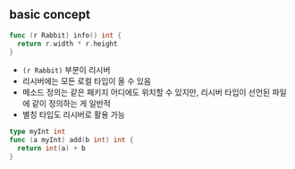 ## basic concept

```go
func (r Rabbit) info() int {
  return r.width * r.height
}
```

- `(r Rabbit)` 부분이 리시버
- 리시버에는 모든 로컬 타입이 올 수 있음
- 메소드 정의는 같은 패키지 어디에도 위치할 수 있지만, 리시버 타입이 선언된 파일에 같이 정의하는 게 일반적
- 별칭 타입도 리시버로 활용 가능

```go
type myInt int
func (a myInt) add(b int) int {
  return int(a) + b
}
```
